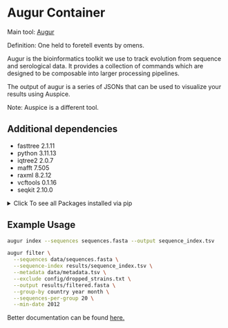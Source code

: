 # Augur Container

Main tool: [Augur](https://github.com/nextstrain/augur)

Definition: One held to foretell events by omens.

Augur is the bioinformatics toolkit we use to track evolution from sequence and serological data. It provides a collection of commands which are designed to be composable into larger processing pipelines.

The output of augur is a series of JSONs that can be used to visualize your results using Auspice.

Note: Auspice is a different tool.

## Additional dependencies

- fasttree 2.1.11
- python 3.11.13
- iqtree2 2.0.7
- mafft 7.505
- raxml 8.2.12
- vcftools 0.1.16
- seqkit 2.10.0

<details><summary>Click To see all Packages installed via pip</summary>
```
Package                   Version
------------------------- -----------
attrs                     25.3.0
bcbio-gff                 0.7.1
biopython                 1.85
contourpy                 1.3.2
cvxopt                    1.3.2
cycler                    0.12.1
fonttools                 4.58.4
isal                      1.7.2
isodate                   0.6.1
jsonschema                4.24.0
jsonschema-specifications 2025.4.1
kiwisolver                1.4.8
matplotlib                3.10.3
networkx                  3.5
nextstrain-augur          31.2.1
numpy                     1.26.4
packaging                 25.0
pandas                    2.3.0
phylo-treetime            0.11.4
pillow                    11.2.1
pip                       24.0
pyfastx                   2.2.0
pyparsing                 3.2.3
python-calamine           0.3.2
python-dateutil           2.9.0.post0
pytz                      2025.2
referencing               0.36.2
rpds-py                   0.25.1
scipy                     1.16.0
setuptools                65.5.1
six                       1.17.0
typing_extensions         4.14.0
tzdata                    2025.2
wheel                     0.45.1
xopen                     2.0.2
zlib-ng                   0.5.1
zstandard                 0.23.0
```
</details>


## Example Usage

```bash
augur index --sequences sequences.fasta --output sequence_index.tsv
```

```bash
augur filter \
  --sequences data/sequences.fasta \
  --sequence-index results/sequence_index.tsv \
  --metadata data/metadata.tsv \
  --exclude config/dropped_strains.txt \
  --output results/filtered.fasta \
  --group-by country year month \
  --sequences-per-group 20 \
  --min-date 2012
```

Better documentation can be found [here.](https://docs.nextstrain.org/en/latest/tutorials/creating-a-workflow.html)
